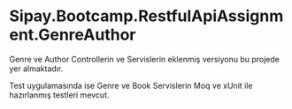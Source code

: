 # Sipay.Bootcamp.RestfulApiAssignment.GenreAuthor
Genre ve Author Controllerin ve Servislerin eklenmiş versiyonu bu projede yer almaktadır.

Test uygulamasında ise Genre ve Book Servislerin Moq ve xUnit ile hazırlanmış testleri mevcut.  

